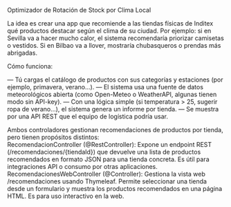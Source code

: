 Optimizador de Rotación de Stock por Clima Local

La idea es crear una app que recomiende a las tiendas físicas de Inditex qué productos destacar según el clima de su ciudad. Por ejemplo: si en Sevilla va a hacer mucho calor, el sistema recomendaría priorizar camisetas o vestidos. Si en Bilbao va a llover, mostraría chubasqueros o prendas más abrigadas.

Cómo funciona:

— Tú cargas el catálogo de productos con sus categorías y estaciones (por ejemplo, primavera, verano...).
— El sistema usa una fuente de datos meteorológicos abierta (como Open-Meteo o WeatherAPI, algunas tienen modo sin API-key).
— Con una lógica simple (si temperatura > 25, sugerir ropa de verano...), el sistema genera un informe por tienda.
— Se muestra por una API REST que el equipo de logística podría usar.

Ambos controladores gestionan recomendaciones de productos por tienda, pero tienen propósitos distintos:  
RecomendacionController (@RestController): Expone un endpoint REST (/recomendaciones/{tiendaId}) que devuelve una lista de productos recomendados en formato JSON para una tienda concreta. Es útil para integraciones API o consumo por otras aplicaciones.  
RecomendacionesWebController (@Controller): Gestiona la vista web /recomendaciones usando Thymeleaf. Permite seleccionar una tienda desde un formulario y muestra los productos recomendados en una página HTML. Es para uso interactivo en la web.
